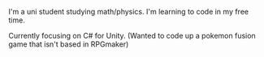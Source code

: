 I'm a uni student studying math/physics.
I'm learning to code in my free time.

Currently focusing on C# for Unity. (Wanted to code up a pokemon fusion game that isn't based in RPGmaker)
